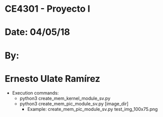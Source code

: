 # CE4301 - Proyecto I
# Date: 04/05/18

# By: 
#   Ernesto Ulate Ramírez

- Execution commands: 
    * python3 create_mem_kernel_module_sv.py 
    * python3 create_mem_pic_module_sv.py [image_dir]
        - Example: create_mem_pic_module_sv.py test_img_100x75.png
        
